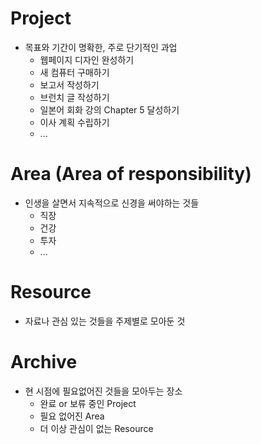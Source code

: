 # Project 
- 목표와 기간이 명확한, 주로 단기적인 과업
	- 웹페이지 디자인 완성하기
	- 새 컴퓨터 구매하기
	- 보고서 작성하기
	- 브런치 글 작성하기
	- 일본어 회화 강의 Chapter 5 달성하기
	- 이사 계획 수립하기
	- ...

# Area (Area of responsibility)
- 인생을 살면서 지속적으로 신경을 써야하는 것들
	- 직장
	- 건강 
	- 투자 
	- ...

# Resource
- 자료나 관심 있는 것들을 주제별로 모아둔 것

# Archive
- 현 시점에 필요없어진 것들을 모아두는 장소
	- 완료 or 보류 중인 Project
	- 필요 없어진 Area  
	- 더 이상 관심이 없는 Resource